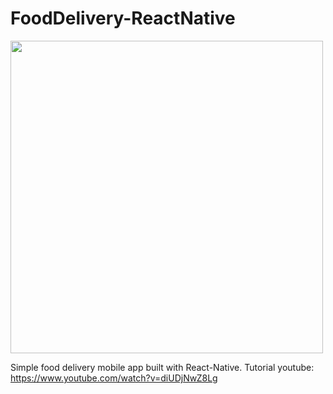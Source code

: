 # FoodDelivery-ReactNative

<img src="/foodDelivery-demo.gif" height="500"/>

Simple food delivery mobile app built with React-Native. Tutorial youtube: https://www.youtube.com/watch?v=diUDjNwZ8Lg

